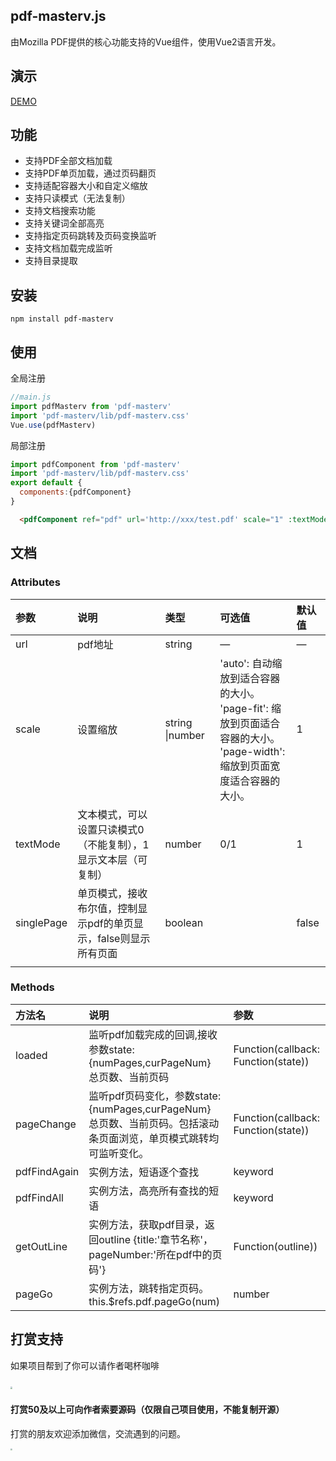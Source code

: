 ## pdf-masterv.js

由Mozilla PDF提供的核心功能支持的Vue组件，使用Vue2语言开发。

## 演示

[DEMO](https://herohql521.github.io/pdf-master/dist/index.html)

## 功能

* 支持PDF全部文档加载
* 支持PDF单页加载，通过页码翻页
* 支持适配容器大小和自定义缩放
* 支持只读模式（无法复制）
* 支持文档搜索功能
* 支持关键词全部高亮
* 支持指定页码跳转及页码变换监听
* 支持文档加载完成监听
* 支持目录提取

## 安装

```
npm install pdf-masterv
```


## 使用

全局注册

```js
//main.js 
import pdfMasterv from 'pdf-masterv'
import 'pdf-masterv/lib/pdf-masterv.css'
Vue.use(pdfMasterv)
```

局部注册
```js
import pdfComponent from 'pdf-masterv'
import 'pdf-masterv/lib/pdf-masterv.css'
export default {
  components:{pdfComponent}
}
```


```html
  <pdfComponent ref="pdf" url='http://xxx/test.pdf' scale="1" :textMode="1" :singlePage="false"></pdfComponent>
```

## 文档

### Attributes

| 参数       | 说明                                                         | 类型            | 可选值                                                       | 默认值 |
| :--------- | :----------------------------------------------------------- | :-------------- | :----------------------------------------------------------- | :----- |
| url        | pdf地址                                                      | string          | —                                                            | —      |
| scale      | 设置缩放                                                     | string \|number | 'auto': 自动缩放到适合容器的大小。<br/>'page-fit': 缩放到页面适合容器的大小。<br/>'page-width': 缩放到页面宽度适合容器的大小。 | 1      |
| textMode   | 文本模式，可以设置只读模式0（不能复制），1显示文本层（可复制） | number          | 0/1                                                          | 1      |
| singlePage | 单页模式，接收布尔值，控制显示pdf的单页显示，false则显示所有页面 | boolean         |                                                              | false  |
|            |                                                              |                 |                                                              |        |

###  Methods

| 方法名       | 说明                                                         | 参数                                |
| :----------- | :----------------------------------------------------------- | :---------------------------------- |
| loaded       | 监听pdf加载完成的回调,接收参数state:{numPages,curPageNum} 总页数、当前页码 | Function(callback: Function(state)) |
| pageChange   | 监听pdf页码变化，参数state:{numPages,curPageNum} 总页数、当前页码。包括滚动条页面浏览，单页模式跳转均可监听变化。 | Function(callback: Function(state)) |
| pdfFindAgain | 实例方法，短语逐个查找                                       | keyword                             |
| pdfFindAll   | 实例方法，高亮所有查找的短语                                 | keyword                             |
| getOutLine   | 实例方法，获取pdf目录，返回outline  {title:'章节名称'，pageNumber:'所在pdf中的页码'} | Function(outline))                  |
| pageGo       | 实例方法，跳转指定页码。this.$refs.pdf.pageGo(num)           | number                              |

## 打赏支持

如果项目帮到了你可以请作者喝杯咖啡

​	<img src="https://herohql521.github.io/blog2022/assets/img/1.b5935985.jpg" style="zoom:20%;" />

#### 打赏50及以上可向作者索要源码（仅限自己项目使用，不能复制开源）

打赏的朋友欢迎添加微信，交流遇到的问题。

<img src="https://herohql521.github.io/blog2022/assets/img/2.d66f2c72.jpg" style="zoom:20%;" />

